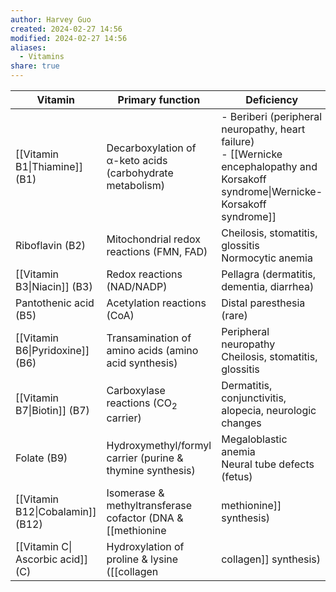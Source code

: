 ```yaml
---
author: Harvey Guo
created: 2024-02-27 14:56
modified: 2024-02-27 14:56
aliases:
  - Vitamins
share: true
---
```


| Vitamin                           | Primary function                                                        | Deficiency                                                                                                                             |
| --------------------------------- | ----------------------------------------------------------------------- | -------------------------------------------------------------------------------------------------------------------------------------- |
| [[Vitamin B1\|Thiamine]] (B1)     | Decarboxylation of α-keto acids (carbohydrate metabolism)               | - Beriberi (peripheral neuropathy, heart failure)<br>- [[Wernicke encephalopathy and Korsakoff syndrome\|Wernicke-Korsakoff syndrome]] |
| Riboflavin (B2)                   | Mitochondrial redox reactions (FMN, FAD)                                | Cheilosis, stomatitis, glossitis<br>Normocytic anemia                                                                                  |
| [[Vitamin B3\|Niacin]] (B3)       | Redox reactions (NAD/NADP)                                              | Pellagra (dermatitis, dementia, diarrhea)                                                                                              |
| Pantothenic acid (B5)             | Acetylation reactions (CoA)                                             | Distal paresthesia (rare)                                                                                                              |
| [[Vitamin B6\|Pyridoxine]] (B6)   | Transamination of amino acids (amino acid synthesis)                    | Peripheral neuropathy<br>Cheilosis, stomatitis, glossitis                                                                              |
| [[Vitamin B7\|Biotin]] (B7)       | Carboxylase reactions (CO<sub>2</sub> carrier)                          | Dermatitis, conjunctivitis, alopecia, neurologic changes                                                                               |
| Folate (B9)                       | Hydroxymethyl/formyl carrier (purine & thymine synthesis)               | Megaloblastic anemia<br>Neural tube defects (fetus)                                                                                    |
| [[Vitamin B12\|Cobalamin]] (B12)  | Isomerase & methyltransferase cofactor (DNA & [[methionine|methionine]] synthesis) | Megaloblastic anemia<br>Neurologic deficits                                                                                            |
| [[Vitamin C\| Ascorbic acid]] (C) | Hydroxylation of proline & lysine ([[collagen|collagen]] synthesis)              | [[Vitamin C\|Scurvy]] (perifollicular hemorrhage, gingivitis, muscle pain)                                                             |

